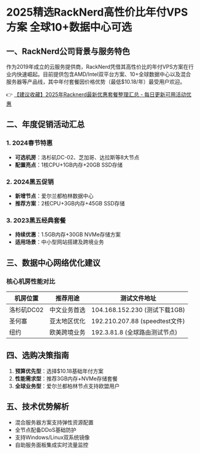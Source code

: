 # 2025精选RackNerd高性价比年付VPS方案 全球10+数据中心可选

## 一、RackNerd公司背景与服务特色
作为2019年成立的云服务提供商，RackNerd凭借其高性价比的年付VPS方案在行业内快速崛起。目前提供包含AMD/Intel双平台方案、10+全球数据中心以及混合服务器等产品线，其中年付套餐因价格优势（最低$10.18/年）最受用户欢迎。

👉 [【建议收藏】2025年Racknerd最新优惠套餐整理汇总 - 每日更新可用活动优惠](https://bit.ly/Rack_Nerd)

## 二、年度促销活动汇总
### 1. 2024春节特惠
- **可选机房**：洛杉矶DC-02、芝加哥、达拉斯等8大节点
- **配置亮点**：1核CPU+1GB内存+20GB SSD存储

### 2. 2024黑五促销
- **新增节点**：爱尔兰都柏林数据中心
- **推荐方案**：2核CPU+3GB内存+45GB SSD存储

### 3. 2023黑五经典套餐
- **持续优惠**：1.5GB内存+30GB NVMe存储方案
- **适用场景**：中小型网站搭建及跨境业务

## 三、数据中心网络优化建议
### 核心机房性能对比
| 机房位置   | 推荐用途       | 测试文件地址                     |
|------------|----------------|----------------------------------|
| 洛杉矶DC02 | 中文业务首选   | 104.168.152.230 (测试下载1GB)    |
| 圣何塞     | 亚太地区优化   | 192.210.207.88 (speedtest文件)   |
| 纽约       | 欧美跨境业务   | 192.3.81.8 (全球路由测试节点)     |

## 四、选购决策指南
1. **预算优先型**：选择$10.18基础年付方案
2. **性能需求型**：推荐3GB内存+NVMe存储套餐
3. **全球业务型**：爱尔兰都柏林节点支持欧盟用户

## 五、技术优势解析
- 混合服务器方案支持弹性资源配置
- 全节点配备DDoS基础防护
- 支持Windows/Linux双系统镜像
- 自助服务面板集成实时流量监控
